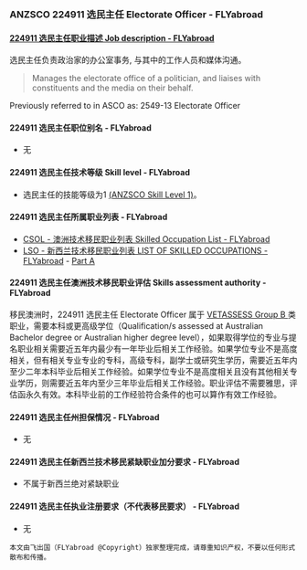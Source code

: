 ### ANZSCO 224911 选民主任 Electorate Officer - FLYabroad ###

####  [224911 选民主任职业描述 Job description - FLYabroad](http://www.flyabroadvisa.com/anzsco/2249.html#224911)

选民主任负责政治家的办公室事务, 与其中的工作人员和媒体沟通。 

> Manages the electorate office of a politician, and liaises with constituents and the media on their behalf.

Previously referred to in ASCO as:
2549-13 Electorate Officer

#### 224911 选民主任职位别名 - FLYabroad
 
- 无

#### 224911 选民主任技术等级 Skill level - FLYabroad

- 选民主任的技能等级为1 [(ANZSCO Skill Level 1)](http://www.flyabroadvisa.com/anzsco/)。

#### 224911 选民主任所属职业列表 - FLYabroad

- [CSOL - 澳洲技术移民职业列表 Skilled Occupation List - FLYabroad](http://www.flyabroadvisa.com/sol/)
- [LSO - 新西兰技术移民职业列表 LIST OF SKILLED OCCUPATIONS - FLYabroad](http://nz.flyabroadvisa.com/lso/) - [Part A](parta)

#### 224911 选民主任澳洲技术移民职业评估 Skills assessment authority - FLYabroad

移民澳洲时，224911 选民主任 Electorate Officer 属于 [VETASSESS Group B ](http://www.flyabroadvisa.com/ass/vetassess.html)类职业，需要本科或更高级学位（Qualification/s assessed at Australian Bachelor degree or Australian higher degree level），如果取得学位的专业与提名职业相关需要近五年内最少有一年毕业后相关工作经验。如果学位专业不是高度相关，但有相关专业专业的专科，高级专科，副学士或研究生学历，需要近五年内至少二年本科毕业后相关工作经验。如果学位专业不是高度相关且没有其他相关专业学历，则需要近五年内至少三年毕业后相关工作经验。职业评估不需要雅思，评估函永久有效。本科毕业前的工作经验符合条件的也可以算作有效工作经验。

#### 224911 选民主任州担保情况 - FLYabroad

- 无

#### 224911 选民主任新西兰技术移民紧缺职业加分要求 - FLYabroad

- 不属于新西兰绝对紧缺职业

#### 224911 选民主任执业注册要求（不代表移民要求） - FLYabroad

- 无

`本文由飞出国（FLYabroad @Copyright）独家整理完成，请尊重知识产权，不要以任何形式散布和传播。`